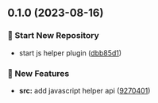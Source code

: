 

## 0.1.0 (2023-08-16)


### 🎉 Start New Repository

* start js helper plugin ([dbb85d1](https://github.com/linpengteng/js-simpler/commit/dbb85d1c054fab69deb1fae3729fa0ac56511fe5))


### 🚀 New Features

* **src:** add javascript helper api ([9270401](https://github.com/linpengteng/js-simpler/commit/92704019b6a22c504e078268e673f78f1ec655a7))